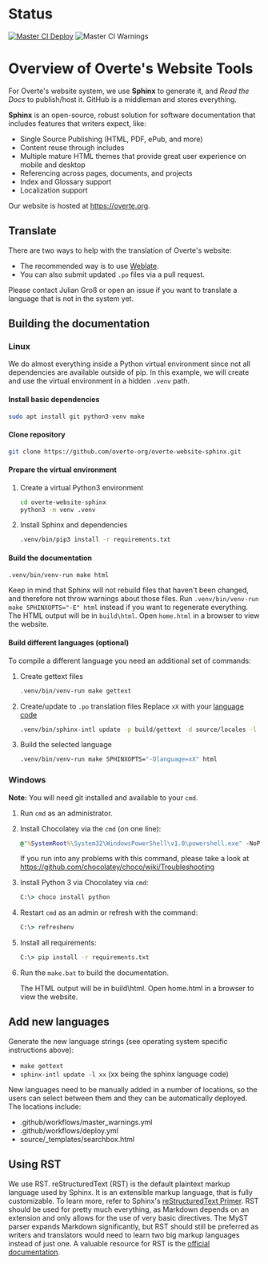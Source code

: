 # Status

[![Master CI Deploy](https://readthedocs.org/projects/overte-website/badge/?version=latest)](http://overte.org/en/latest/?badge=latest) ![Master CI Warnings](https://github.com/overte-org/overte-website-sphinx/actions/workflows/master_warnings.yml/badge.svg)


# Overview of Overte's Website Tools

For Overte's website system, we use **Sphinx** to generate it, and *Read the Docs* to publish/host it. GitHub is a middleman and stores everything.

**Sphinx** is an open-source, robust solution for software documentation that includes features that writers expect, like:

* Single Source Publishing (HTML, PDF, ePub, and more)
* Content reuse through includes
* Multiple mature HTML themes that provide great user experience on mobile and desktop
* Referencing across pages, documents, and projects
* Index and Glossary support
* Localization support

Our website is hosted at https://overte.org.


## Translate

There are two ways to help with the translation of Overte's website:
* The recommended way is to use [Weblate](https://weblate.overte.org/projects/overte/overte-website/).
* You can also submit updated `.po` files via a pull request.

Please contact Julian Groß or open an issue if you want to translate a language that is not in the system yet.


## Building the documentation
### Linux

We do almost everything inside a Python virtual environment since not all dependencies are available outside of pip.
In this example, we will create and use the virtual environment in a hidden `.venv` path.

#### Install basic dependencies

```bash
sudo apt install git python3-venv make
```


#### Clone repository

```bash
git clone https://github.com/overte-org/overte-website-sphinx.git
```


#### Prepare the virtual environment

1. Create a virtual Python3 environment
    ```bash
    cd overte-website-sphinx
    python3 -m venv .venv
    ```

2. Install Sphinx and dependencies
    ```bash
    .venv/bin/pip3 install -r requirements.txt
    ```


#### Build the documentation

```bash
.venv/bin/venv-run make html
```
Keep in mind that Sphinx will not rebuild files that haven't been changed, and therefore not throw warnings about those files.
Run `.venv/bin/venv-run make SPHINXOPTS="-E" html` instead if you want to regenerate everything.
The HTML output will be in `build\html`. Open `home.html` in a browser to view the website.


#### Build different languages (optional)

To compile a different language you need an additional set of commands:
1. Create gettext files
    ```bash
    .venv/bin/venv-run make gettext
    ```

2. Create/update to `.po` translation files
    Replace `xX` with your [language code](https://www.sphinx-doc.org/en/master/usage/configuration.html#confval-language)
    ```bash
    .venv/bin/sphinx-intl update -p build/gettext -d source/locales -l xX
    ```

3. Build the selected language
    ```bash
    .venv/bin/venv-run make SPHINXOPTS="-Dlanguage=xX" html
    ```


### Windows

**Note:** You will need git installed and available to your `cmd`.

1. Run `cmd` as an administrator.
2. Install Chocolatey via the `cmd` (on one line):

    ```bat
    @"%SystemRoot%\System32\WindowsPowerShell\v1.0\powershell.exe" -NoProfile -InputFormat None -ExecutionPolicy Bypass -Command "iex ((New-Object System.Net.WebClient).DownloadString('https://chocolatey.org/install.ps1'))" && SET "PATH=%PATH%;%ALLUSERSPROFILE%\chocolatey\bin"
    ```
    If you run into any problems with this command, please take a look at https://github.com/chocolatey/choco/wiki/Troubleshooting

3. Install Python 3 via Chocolatey via `cmd`:

    ```bat
    C:\> choco install python
    ```

4. Restart `cmd` as an admin or refresh with the command:

    ```bat
    C:\> refreshenv
    ```
5. Install all requirements:

    ```bat
    C:\> pip install -r requirements.txt
    ```

6. Run the `make.bat` to build the documentation.

    The HTML output will be in build\html. Open home.html in a browser to view the website.


## Add new languages

Generate the new language strings (see operating system specific instructions above):
- `make gettext`
- `sphinx-intl update -l xx` (xx being the sphinx language code)

New languages need to be manually added in a number of locations, so the users can select between them and they can be automatically deployed.
The locations include:
- .github/workflows/master_warnings.yml
- .github/workflows/deploy.yml
- source/_templates/searchbox.html


## Using RST

We use RST. reStructuredText (RST) is the default plaintext markup language used by Sphinx. It is an extensible markup language, that is fully customizable. To learn more, refer to Sphinx's [reStructuredText Primer](https://www.sphinx-doc.org/en/2.0/usage/restructuredtext/basics.html).
RST should be used for pretty much everything, as Markdown depends on an extension and only allows for the use of very basic directives.
The MyST parser expands Markdown significantly, but RST should still be preferred as writers and translators would need to learn two big markup languages instead of just one.
A valuable resource for RST is the [official documentation](https://docutils.sourceforge.io/docs/ref/rst/restructuredtext.html).
